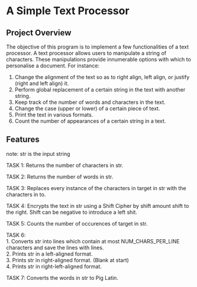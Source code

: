
# A Simple Text Processor

## Project Overview
The objective of this program is to implement a few functionalities of a text processor.
A text processor allows users to manipulate a string of characters.
These manipulations provide innumerable options with which to personalise a document.
For instance:
1. Change the alignment of the text so as to right align, left align, or justify (right and left align) it.
2. Perform global replacement of a certain string in the text with another string.
3. Keep track of the number of words and characters in the text.
4. Change the case (upper or lower) of a certain piece of text.
5. Print the text in various formats.
6. Count the number of appearances of a certain string in a text.

## Features
note: str is the input string

TASK 1: Returns the number of characters in str.

TASK 2: Returns the number of words in str. 

TASK 3: Replaces every instance of the characters in target in str with the characters in to.  

TASK 4: Encrypts the text in str using a Shift Cipher by shift amount shift to the right. Shift can be negative to introduce a left shit. 

TASK 5: Counts the number of occurences of target in str.  

TASK 6:  
        1. Converts str into lines which contain at most NUM_CHARS_PER_LINE characters and save the lines with lines.  
        2. Prints str in a left-aligned format.  
        3. Prints str in right-aligned format. (Blank at start)  
        4. Prints str in right-left-aligned format.  
        
TASK 7: Converts the words in str to Pig Latin.  
 
